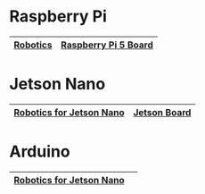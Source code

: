 #  Raspberry Pi

| [Robotics](source/raspberrypi/index.md ) | [Raspberry Pi 5 Board](https://www.hiwonder.com ) |
|-----------------------------------|-------------------------------------------------------------------------------------|


#  Jetson Nano

| **[Robotics for Jetson Nano](source/jetson/index.md)** | **[Jetson Board](https://www.hiwonder.com)** |
|-----------------------------------------------| ------------------------------------------------------------ |


#  Arduino

| **[Robotics for Jetson Nano](source/arduino/index.md)** |  |
|----------------------------------------------------|---------|